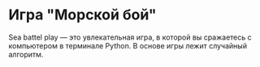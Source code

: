 # Игра "Морской бой"
Sea battel play — это увлекательная игра, в которой вы сражаетесь с компьютером в терминале Python. В основе игры лежит случайный алгоритм.
